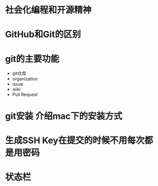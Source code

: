 # 社会化编程和开源精神

# GitHub和Git的区别

# git的主要功能

- git仓库
- organization
- issue
- wiki
- Pull Request

# git安装 介绍mac下的安装方式

# 生成SSH Key在提交的时候不用每次都是用密码

# 状态栏
